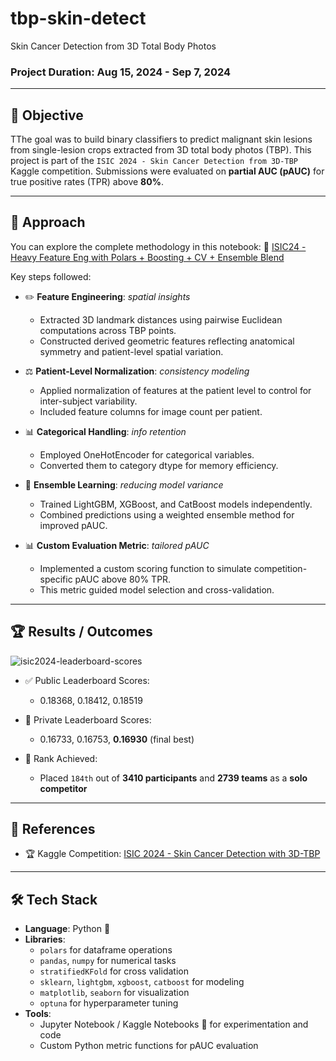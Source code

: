 # tbp-skin-detect
Skin Cancer Detection from 3D Total Body Photos

### **Project Duration**: Aug 15, 2024 - Sep 7, 2024

---

## 🧠 Objective

TThe goal was to build binary classifiers to predict malignant skin lesions from single-lesion crops extracted from 3D total body photos (TBP). This project is part of the `ISIC 2024 - Skin Cancer Detection from 3D-TBP` Kaggle competition. Submissions were evaluated on **partial AUC (pAUC)** for true positive rates (TPR) above **80%**.

---

## 🧩 Approach

You can explore the complete methodology in this notebook: 🔗 [ISIC24 - Heavy Feature Eng with Polars + Boosting + CV + Ensemble Blend](https://github.com/krishnaura45/tbp-skin-detect/blob/main/isic24-feature-boost-ensemble.ipynb)

Key steps followed:

- ✏️ **Feature Engineering**: *spatial insights*
  - Extracted 3D landmark distances using pairwise Euclidean computations across TBP points.
  - Constructed derived geometric features reflecting anatomical symmetry and patient-level spatial variation.

- ⚖️ **Patient-Level Normalization**: *consistency modeling*
  - Applied normalization of features at the patient level to control for inter-subject variability.
  - Included feature columns for image count per patient.

- 📊 **Categorical Handling**: *info retention*
  - Employed OneHotEncoder for categorical variables.
  - Converted them to category dtype for memory efficiency.

- 🧰 **Ensemble Learning**: *reducing model variance*
  - Trained LightGBM, XGBoost, and CatBoost models independently.
  - Combined predictions using a weighted ensemble method for improved pAUC.

- 📊 **Custom Evaluation Metric**: *tailored pAUC*
  - Implemented a custom scoring function to simulate competition-specific pAUC above 80% TPR.
  - This metric guided model selection and cross-validation.

---

## 🏆 Results / Outcomes

![isic2024-leaderboard-scores](https://github.com/user-attachments/assets/b49ed419-cd72-4881-902c-8dd8f6453758)

- ✅ Public Leaderboard Scores:
  - 0.18368, 0.18412, 0.18519

- 🏁 Private Leaderboard Scores:
  - 0.16733, 0.16753, **0.16930** (final best)

- 🥇 Rank Achieved:
  - Placed `184th` out of **3410 participants** and **2739 teams** as a **solo competitor**

---

## 🔗 References

- 🏆 Kaggle Competition: [ISIC 2024 - Skin Cancer Detection with 3D-TBP](https://www.kaggle.com/competitions/isic-2024-challenge)

---

## 🛠️ Tech Stack

- **Language**: Python 🐍
- **Libraries**:
  - `polars` for dataframe operations
  - `pandas`, `numpy` for numerical tasks
  - `stratifiedKFold` for cross validation
  - `sklearn`, `lightgbm`, `xgboost`, `catboost` for modeling
  - `matplotlib`, `seaborn` for visualization
  - `optuna` for hyperparameter tuning
- **Tools**:
  - Jupyter Notebook / Kaggle Notebooks 📓 for experimentation and code
  - Custom Python metric functions for pAUC evaluation

